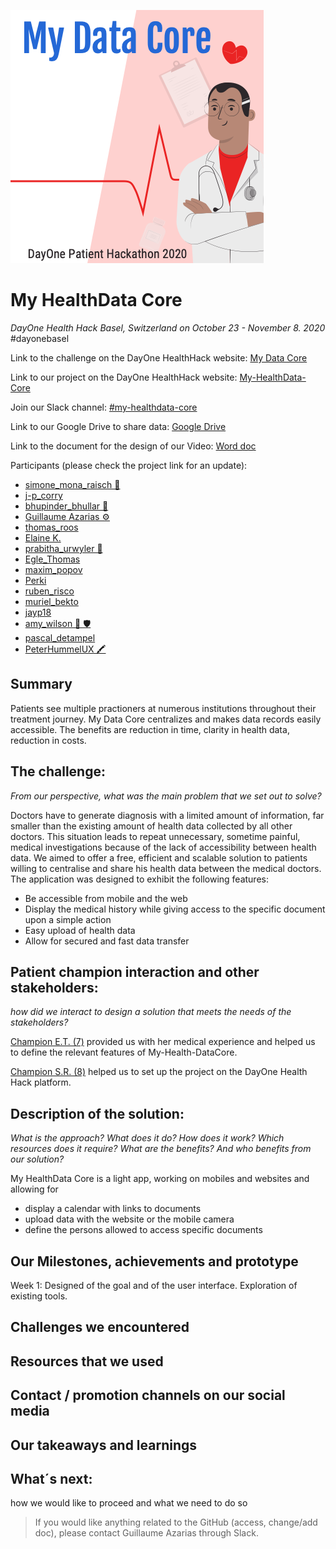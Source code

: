 ![Logo](Logo.png)
# My HealthData Core

*DayOne Health Hack Basel, Switzerland on October 23 - November 8. 2020* #dayonebasel

Link to the challenge on the DayOne HealthHack website: [My Data Core](https://2020.healthhack.solutions/project/11)

Link to our project on the DayOne HealthHack website: [My-HealthData-Core](https://2020.healthhack.solutions/project/78)

Join our Slack channel: [#my-healthdata-core](https://slack.com/app_redirect?channel=my-healthdata-core)

Link to our Google Drive to share data: [Google Drive](https://drive.google.com/drive/folders/13_zgY11NxV_rfvS_OGldZ6Ti7ApjCi64?usp=sharing)

Link to the document for the design of our Video: [Word doc](https://docs.google.com/document/d/1yN0PwSLvqkVO6bpSZoTVLwXXCMb9zyi9jvuTo-nOk0E/edit?usp=sharing)

Participants (please check the project link for an update):
- [simone_mona_raisch 🧬](https://2020.healthhack.solutions/user/simone_mona_raisch)
- [j-p_corry](https://2020.healthhack.solutions/user/j-p_corry)
- [bhupinder_bhullar 🧬](https://2020.healthhack.solutions/user/bhupinder_bhullar)
- [Guillaume Azarias ⚙️](https://2020.healthhack.solutions/user/GuillaumeAzarias)
- [thomas_roos](https://2020.healthhack.solutions/user/thomas_roos)
- [Elaine K.](https://2020.healthhack.solutions/user/Elaine%20K.)
- [prabitha_urwyler 🧬](https://2020.healthhack.solutions/user/prabitha_urwyler)
- [Egle_Thomas](https://2020.healthhack.solutions/user/Egle_Thomas)
- [maxim_popov](https://2020.healthhack.solutions/user/maxim_popov)
- [Perki](https://2020.healthhack.solutions/user/Perki)
- [ruben_risco](https://2020.healthhack.solutions/user/ruben_risco)
- [muriel_bekto](https://2020.healthhack.solutions/user/muriel_bekto)
- [jayp18](https://2020.healthhack.solutions/user/jayp18)
- [amy_wilson 🧬 🛡️](https://2020.healthhack.solutions/user/amy_wilson)
- [pascal_detampel](https://2020.healthhack.solutions/user/pascal_detampel)
- [ PeterHummelUX 🖍️](https://2020.healthhack.solutions/user/PeterHummelUX)

## Summary
Patients see multiple practioners at numerous institutions throughout their treatment journey. My Data Core centralizes and makes data records easily accessible. The benefits are reduction in time, clarity in health data, reduction in costs.
 
## The challenge:
*From our perspective, what was the main problem that we set out to solve?*

Doctors have to generate diagnosis with a limited amount of information, far smaller than the existing amount of health data collected by all other doctors. This situation leads to repeat unnecessary, sometime painful, medical investigations because of the lack of accessibility between health data.
We aimed to offer a free, efficient and scalable solution to patients willing to centralise and share his health data between the medical doctors. The application was designed to exhibit the following features:
- Be accessible from mobile and the web
- Display the medical history while giving access to the specific document upon a simple action
- Easy upload of health data
- Allow for secured and fast data transfer

## Patient champion interaction and other stakeholders:
*how did we interact to design a solution that meets the needs of the stakeholders?*

[Champion E.T. (7)](https://www.google.com/url?q=https://2020.healthhack.solutions/project/20&sa=D&ust=1603408444985000&usg=AOvVaw1vMYLQc0AksKvDYG6NGEmS) provided us with her medical experience and helped us to define the relevant features of My-Health-DataCore.

[Champion S.R. (8)](https://www.google.com/url?q=https://2020.healthhack.solutions/project/21&sa=D&ust=1603408444983000&usg=AOvVaw1xwmbnQQLHt4Sbpo38LzlA) helped us to set up the project on the DayOne Health Hack platform.

## Description of the solution:
*What is the approach? What does it do? How does it work? Which resources does it require?
What are the benefits? And who benefits from our solution?*

My HealthData Core is a light app, working on mobiles and websites and allowing for
- display a calendar with links to documents
- upload data with the website or the mobile camera
- define the persons allowed to access specific documents

## Our Milestones, achievements and prototype
Week 1: Designed of the goal and of the user interface. Exploration of existing tools.

## Challenges we encountered

## Resources that we used

## Contact / promotion channels on our social media

## Our takeaways and learnings

## What´s next:
how we would like to proceed and what we need to do so

> If you would like anything related to the GitHub (access, change/add doc), please contact Guillaume Azarias through Slack.
